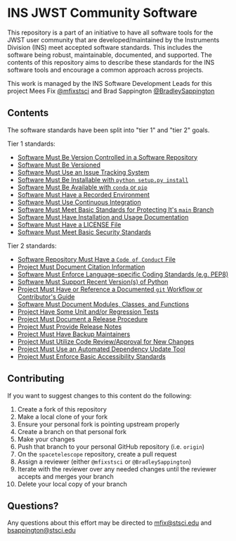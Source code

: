 # INS JWST Community Software

This repository is a part of an initiative to have all software tools for the JWST user community that are developed/maintained by the Instruments Division (INS) meet accepted software standards. This includes the software being robust, maintainable, documented, and supported. The contents of this repository aims to describe these standards for the INS software tools and encourage a common approach across projects.

This work is managed by the INS Software Development Leads for this project Mees Fix [@mfixstsci](https://github.com/mfixstsci) and Brad Sappington [@BradleySappington](https://github.com/BradleySappington)

## Contents

The software standards have been split into "tier 1" and "tier 2" goals.

Tier 1 standards:
- [Software Must Be Version Controlled in a Software Repository](tier1_standards/version_controlled_in_repo.md)
- [Software Must Be Versioned](tier1_standards/versioned_releases.md)
- [Software Must Use an Issue Tracking System](tier1_standards/issue_tracking_system.md)
- [Software Must Be Installable with `python setup.py install`](tier1_standards/package_structure.md)
- [Software Must Be Available with `conda` or `pip`](tier1_standards/conda_or_pip.md)
- [Software Must Have a Recorded Environment](tier1_standards/software_environment.md)
- [Software Must Use Continuous Integration](tier1_standards/ci.md)
- [Software Must Meet Basic Standards for Protecting It's `main` Branch](tier1_standards/protected_main_branch.md)
- [Software Must Have Installation and Usage Documentation](tier1_standards/documentation.md)
- [Software Must Have a LICENSE File](tier1_standards/license_file.md)
- [Software Must Meet Basic Security Standards](tier1_standards/security_standards.md)

Tier 2 standards:

- [Software Repository Must Have a ``Code of Conduct`` File](tier2_standards/code_of_conduct.md)
- [Project Must Document Citation Information](tier2_standards/citation_information.md)
- [Software Must Enforce Language-specific Coding Standards (e.g. PEP8)](tier2_standards/coding_standards.md)
- [Software Must Support Recent Version(s) of Python](tier2_standards/python_version.md)
- [Project Must Have or Reference a Documented ``git`` Workflow or Contributor's Guide](tier2_standards/git_workflow.md)
- [Software Must Document Modules, Classes, and Functions](tier2_standards/api_documentation.md)
- [Project Have Some Unit and/or Regression Tests](tier2_standards/test_coverage.md)
- [Project Must Document a Release Procedure](tier2_standards/release_procedure.md)
- [Project Must Provide Release Notes](tier2_standards/release_notes.md)
- [Project Must Have Backup Maintainers](tier2_standards/backup_maintainers.md)
- [Project Must Utilize Code Review/Approval for New Changes](tier2_standards/code_review.md)
- [Project Must Use an Automated Dependency Update Tool](tier2_standards/automated_dependency.md)
- [Project Must Enforce Basic Accessibility Standards](tier2_standards/accessibility_standards.md)

## Contributing

If you want to suggest changes to this content do the following:
1. Create a fork of this repository
2. Make a local clone of your fork
3. Ensure your personal fork is pointing upstream properly
4. Create a branch on that personal fork
5. Make your changes
6. Push that branch to your personal GitHub repository (i.e. ``origin``)
7. On the ``spacetelescope`` repository, create a pull request
8. Assign a reviewer (either ``@mfixstsci`` or ``@BradleySappington``)
9. Iterate with the reviewer over any needed changes until the reviewer accepts and merges your branch
10. Delete your local copy of your branch

## Questions?

Any questions about this effort may be directed to mfix@stsci.edu and bsappington@stsci.edu
